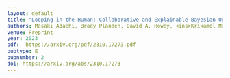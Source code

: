 ```yaml
---
layout: default
title: "Looping in the Human: Collaborative and Explainable Bayesian Optimization"
authors: Masaki Adachi, Brady Planden, David A. Howey, <ins>Krikamol Maundet</ins>, Michael A. Osborne, <ins>Siu Lun Chau</ins>
venue: Preprint
year: 2023
pdf:  https://arxiv.org/pdf/2310.17273.pdf
pubtype: E
pubnumber: 2
doi: https://arxiv.org/abs/2310.17273
---
```

